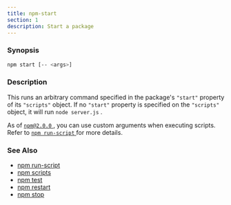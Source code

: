 ```yaml
---
title: npm-start
section: 1
description: Start a package
---
```


### Synopsis

``` bash
npm start [-- <args>]
```

### Description

This runs an arbitrary command specified in the package's `"start"` property of
its `"scripts"` object. If no `"start"` property is specified on the
`"scripts"` object, it will run `node server.js` .

As of [ `npm@2.0.0` ](https://blog.npmjs.org/post/98131109725/npm-2-0-0), you can
use custom arguments when executing scripts. Refer to [ `npm run-script` ](/commands/npm-run-script) for more details.

### See Also

* [npm run-script](/commands/npm-run-script)
* [npm scripts](/using-npm/scripts)
* [npm test](/commands/npm-test)
* [npm restart](/commands/npm-restart)
* [npm stop](/commands/npm-stop)
